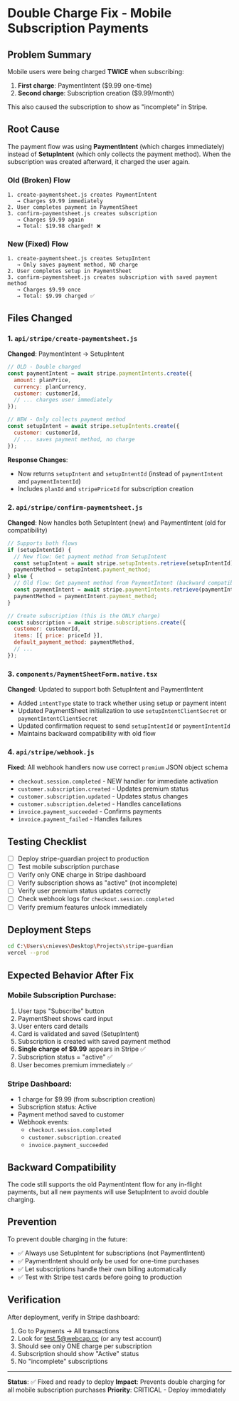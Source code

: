 # Double Charge Fix - Mobile Subscription Payments

## Problem Summary
Mobile users were being charged **TWICE** when subscribing:
1. **First charge**: PaymentIntent ($9.99 one-time)
2. **Second charge**: Subscription creation ($9.99/month)

This also caused the subscription to show as "incomplete" in Stripe.

## Root Cause
The payment flow was using **PaymentIntent** (which charges immediately) instead of **SetupIntent** (which only collects the payment method). When the subscription was created afterward, it charged the user again.

### Old (Broken) Flow
```
1. create-paymentsheet.js creates PaymentIntent
   → Charges $9.99 immediately
2. User completes payment in PaymentSheet
3. confirm-paymentsheet.js creates subscription
   → Charges $9.99 again
   → Total: $19.98 charged! ❌
```

### New (Fixed) Flow
```
1. create-paymentsheet.js creates SetupIntent
   → Only saves payment method, NO charge
2. User completes setup in PaymentSheet
3. confirm-paymentsheet.js creates subscription with saved payment method
   → Charges $9.99 once
   → Total: $9.99 charged ✅
```

## Files Changed

### 1. `api/stripe/create-paymentsheet.js`
**Changed**: PaymentIntent → SetupIntent
```javascript
// OLD - Double charged
const paymentIntent = await stripe.paymentIntents.create({
  amount: planPrice,
  currency: planCurrency,
  customer: customerId,
  // ... charges user immediately
});

// NEW - Only collects payment method
const setupIntent = await stripe.setupIntents.create({
  customer: customerId,
  // ... saves payment method, no charge
});
```

**Response Changes**:
- Now returns `setupIntent` and `setupIntentId` (instead of `paymentIntent` and `paymentIntentId`)
- Includes `planId` and `stripePriceId` for subscription creation

### 2. `api/stripe/confirm-paymentsheet.js`
**Changed**: Now handles both SetupIntent (new) and PaymentIntent (old for compatibility)

```javascript
// Supports both flows
if (setupIntentId) {
  // New flow: Get payment method from SetupIntent
  const setupIntent = await stripe.setupIntents.retrieve(setupIntentId);
  paymentMethod = setupIntent.payment_method;
} else {
  // Old flow: Get payment method from PaymentIntent (backward compatible)
  const paymentIntent = await stripe.paymentIntents.retrieve(paymentIntentId);
  paymentMethod = paymentIntent.payment_method;
}

// Create subscription (this is the ONLY charge)
const subscription = await stripe.subscriptions.create({
  customer: customerId,
  items: [{ price: priceId }],
  default_payment_method: paymentMethod,
  // ...
});
```

### 3. `components/PaymentSheetForm.native.tsx`
**Changed**: Updated to support both SetupIntent and PaymentIntent

- Added `intentType` state to track whether using setup or payment intent
- Updated PaymentSheet initialization to use `setupIntentClientSecret` or `paymentIntentClientSecret`
- Updated confirmation request to send `setupIntentId` or `paymentIntentId`
- Maintains backward compatibility with old flow

### 4. `api/stripe/webhook.js`
**Fixed**: All webhook handlers now use correct `premium` JSON object schema

- `checkout.session.completed` - NEW handler for immediate activation
- `customer.subscription.created` - Updates premium status
- `customer.subscription.updated` - Updates status changes
- `customer.subscription.deleted` - Handles cancellations
- `invoice.payment_succeeded` - Confirms payments
- `invoice.payment_failed` - Handles failures

## Testing Checklist

- [ ] Deploy stripe-guardian project to production
- [ ] Test mobile subscription purchase
- [ ] Verify only ONE charge in Stripe dashboard
- [ ] Verify subscription shows as "active" (not incomplete)
- [ ] Verify user premium status updates correctly
- [ ] Check webhook logs for `checkout.session.completed`
- [ ] Verify premium features unlock immediately

## Deployment Steps

```bash
cd C:\Users\cnieves\Desktop\Projects\stripe-guardian
vercel --prod
```

## Expected Behavior After Fix

### Mobile Subscription Purchase:
1. User taps "Subscribe" button
2. PaymentSheet shows card input
3. User enters card details
4. Card is validated and saved (SetupIntent)
5. Subscription is created with saved payment method
6. **Single charge of $9.99** appears in Stripe ✅
7. Subscription status = "active" ✅
8. User becomes premium immediately ✅

### Stripe Dashboard:
- 1 charge for $9.99 (from subscription creation)
- Subscription status: Active
- Payment method saved to customer
- Webhook events:
  - `checkout.session.completed`
  - `customer.subscription.created`
  - `invoice.payment_succeeded`

## Backward Compatibility

The code still supports the old PaymentIntent flow for any in-flight payments, but all new payments will use SetupIntent to avoid double charging.

## Prevention

To prevent double charging in the future:
- ✅ Always use SetupIntent for subscriptions (not PaymentIntent)
- ✅ PaymentIntent should only be used for one-time purchases
- ✅ Let subscriptions handle their own billing automatically
- ✅ Test with Stripe test cards before going to production

## Verification

After deployment, verify in Stripe dashboard:
1. Go to Payments → All transactions
2. Look for test.5@webcap.cc (or any test account)
3. Should see only ONE charge per subscription
4. Subscription should show "Active" status
5. No "incomplete" subscriptions

---

**Status**: ✅ Fixed and ready to deploy
**Impact**: Prevents double charging for all mobile subscription purchases
**Priority**: CRITICAL - Deploy immediately

